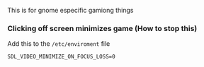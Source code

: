 

This is for gnome especific gamiong things


### Clicking off screen minimizes game (How to stop this)

Add this to the `/etc/enviroment` file
```
SDL_VIDEO_MINIMIZE_ON_FOCUS_LOSS=0
```
